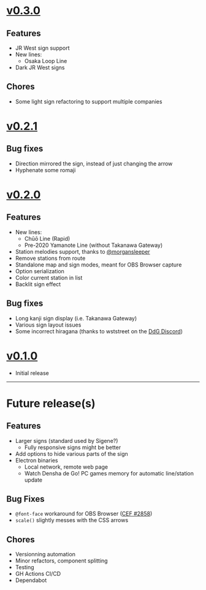 # [v0.3.0](https://github.com/nmussy/train-sign/releases/tag/v0.3.0)

## Features

- JR West sign support
- New lines:
  - Osaka Loop Line
- Dark JR West signs

## Chores

- Some light sign refactoring to support multiple companies

# [v0.2.1](https://github.com/nmussy/train-sign/releases/tag/v0.2.1)

## Bug fixes

- Direction mirrored the sign, instead of just changing the arrow
- Hyphenate some romaji

# [v0.2.0](https://github.com/nmussy/train-sign/releases/tag/v0.2.0)

## Features

- New lines:
  - Chūō Line (Rapid)
  - Pre-2020 Yamanote Line (without Takanawa Gateway)
- Station melodies support, thanks to [@morgansleeper](https://github.com/morgansleeper)
- Remove stations from route
- Standalone map and sign modes, meant for OBS Browser capture
- Option serialization
- Color current station in list
- Backlit sign effect

## Bug fixes

- Long kanji sign display (i.e. Takanawa Gateway)
- Various sign layout issues
- Some incorrect hiragana (thanks to wststreet on the [DdG Discord](https://discord.gg/qwns6crVHf))

# [v0.1.0](https://github.com/nmussy/train-sign/releases/tag/v0.1.0)

- Initial release

---

# Future release(s)

## Features

- Larger signs (standard used by Sigene?)
  - Fully responsive signs might be better
- Add options to hide various parts of the sign
- Electron binaries
  - Local network, remote web page
  - Watch Densha de Go! PC games memory for automatic line/station update

## Bug Fixes

- `@font-face` workaround for OBS Browser ([CEF #2858](https://bitbucket.org/chromiumembedded/cef/issues/2858))
- `scale()` slightly messes with the CSS arrows

## Chores

- Versionning automation
- Minor refactors, component splitting
- Testing
- GH Actions CI/CD
- Dependabot
